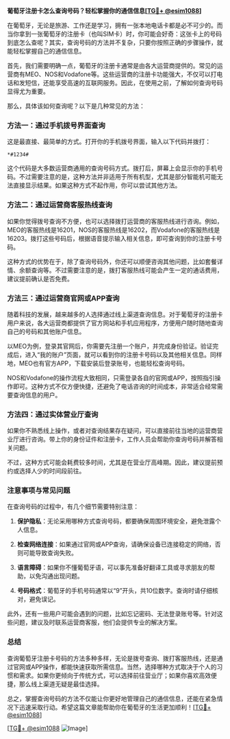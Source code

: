 **葡萄牙注册卡怎么查询号码？轻松掌握你的通信信息[[TG💪+ @esim1088](https://t.me/s/esim1088)]**

在葡萄牙，无论是旅游、工作还是学习，拥有一张本地电话卡都是必不可少的。而当你拿到一张葡萄牙的注册卡（也叫SIM卡）时，你可能会好奇：这张卡上的号码到底怎么查呢？其实，查询号码的方法并不复杂，只要你按照正确的步骤操作，就能轻松掌握自己的通信信息。

首先，我们需要明确一点，葡萄牙的注册卡通常是由各大运营商提供的。常见的运营商有MEO、NOS和Vodafone等。这些运营商的注册卡功能强大，不仅可以打电话和发短信，还能享受高速的互联网服务。因此，在使用之前，了解如何查询号码显得尤为重要。

那么，具体该如何查询呢？以下是几种常见的方法：

### 方法一：通过手机拨号界面查询

这是最直接、最简单的方式。打开你的手机拨号界面，输入以下代码并拨打：

```
*#1234#
```

这个代码是大多数运营商通用的查询号码方式。拨打后，屏幕上会显示你的手机号码。不过需要注意的是，这种方法并非适用于所有机型，尤其是部分智能机可能无法直接显示结果。如果这种方式不起作用，你可以尝试其他方法。

### 方法二：通过运营商客服热线查询

如果你觉得拨号查询不方便，也可以选择拨打运营商的客服热线进行咨询。例如，MEO的客服热线是16201，NOS的客服热线是16202，而Vodafone的客服热线是16203。拨打这些号码后，根据语音提示输入相关信息，即可查询到你的注册卡号码。

这种方式的优势在于，除了查询号码外，你还可以顺便咨询其他问题，比如套餐详情、余额查询等。不过需要注意的是，拨打客服热线可能会产生一定的通话费用，建议提前确认是否免费。

### 方法三：通过运营商官网或APP查询

随着科技的发展，越来越多的人选择通过线上渠道查询信息。对于葡萄牙的注册卡用户来说，各大运营商都提供了官方网站和手机应用程序，方便用户随时随地查询自己的号码和其他账户信息。

以MEO为例，登录其官网后，你需要先注册一个账户，并完成身份验证。验证完成后，进入“我的账户”页面，就可以看到你的注册卡号码以及其他相关信息。同样地，MEO也有官方APP，下载安装后登录账号，也能轻松查询号码。

NOS和Vodafone的操作流程大致相同，只需登录各自的官网或APP，按照指引操作即可。这种方式不仅方便快捷，还避免了电话咨询的时间成本，非常适合经常需要查询信息的用户。

### 方法四：通过实体营业厅查询

如果你不熟悉线上操作，或者对查询结果存在疑问，可以直接前往当地的运营商营业厅进行咨询。带上你的身份证件和注册卡，工作人员会帮助你查询号码并解答相关问题。

不过，这种方式可能会耗费较多时间，尤其是在营业厅高峰期。因此，建议提前预约或选择人少的时间段前往。

### 注意事项与常见问题

在查询号码的过程中，有几个细节需要特别注意：

1. **保护隐私**：无论采用哪种方式查询号码，都要确保周围环境安全，避免泄露个人信息。
   
2. **检查网络连接**：如果通过官网或APP查询，请确保设备已连接稳定的网络，否则可能导致查询失败。

3. **语言障碍**：如果你不懂葡萄牙语，可以事先准备好翻译工具或寻求朋友的帮助，以免沟通出现问题。

4. **号码格式**：葡萄牙的手机号码通常以“9”开头，共10位数字。查询时请仔细核对，避免误记。

此外，还有一些用户可能会遇到的问题，比如忘记密码、无法登录账号等。针对这些问题，建议及时联系运营商客服，他们会提供专业的解决方案。

### 总结

查询葡萄牙注册卡号码的方法多种多样，无论是拨号查询、拨打客服热线，还是通过官网或APP操作，都能快速获取所需信息。当然，选择哪种方式取决于个人的习惯和需求。如果你更倾向于传统方式，可以选择前往营业厅；如果你喜欢高效便捷，那么线上渠道无疑是最佳选择。

总之，掌握查询号码的方法不仅能让你更好地管理自己的通信信息，还能在紧急情况下迅速采取行动。希望这篇文章能帮助你在葡萄牙的生活更加顺利！[[TG💪+ @esim1088](https://t.me/s/esim1088)]

[[TG💪+ @esim1088](https://t.me/s/esim1088) ![Image](https://i.postimg.cc/4NQfJmqS/Snipaste-2025-05-13-00-14-12.png)]